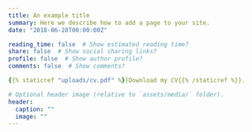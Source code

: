 ```yaml
---
title: An example title
summary: Here we describe how to add a page to your site.
date: "2018-06-28T00:00:00Z"

reading_time: false  # Show estimated reading time?
share: false  # Show social sharing links?
profile: false  # Show author profile?
comments: false  # Show comments?

{{% staticref "uploads/cv.pdf" %}}Download my CV{{% /staticref %}}.

# Optional header image (relative to `assets/media/` folder).
header:
  caption: ""
  image: ""
---
```

